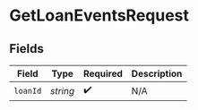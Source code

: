# GetLoanEventsRequest


## Fields

| Field              | Type               | Required           | Description        |
| ------------------ | ------------------ | ------------------ | ------------------ |
| `loanId`           | *string*           | :heavy_check_mark: | N/A                |